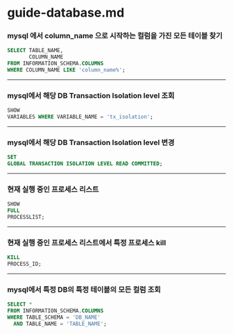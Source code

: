 # guide-database.md

### mysql 에서 column_name 으로 시작하는 컬럼을 가진 모든 테이블 찾기

```sql
SELECT TABLE_NAME,
       COLUMN_NAME
FROM INFORMATION_SCHEMA.COLUMNS
WHERE COLUMN_NAME LIKE 'column_name%';
```

---

### mysql에서 해당 DB Transaction Isolation level 조회

```sql
SHOW
VARIABLES WHERE VARIABLE_NAME = 'tx_isolation';
```

---

### mysql에서 해당 DB Transaction Isolation level 변경

```sql
SET
GLOBAL TRANSACTION ISOLATION LEVEL READ COMMITTED;
```

---

### 현재 실행 중인 프로세스 리스트

```sql
SHOW
FULL
PROCESSLIST;
```

---

### 현재 실행 중인 프로세스 리스트에서 특정 프로세스 kill

```sql
KILL
PROCESS_ID;
```

---

### mysql에서 특정 DB의 특정 테이블의 모든 컬럼 조회

```sql
SELECT *
FROM INFORMATION_SCHEMA.COLUMNS
WHERE TABLE_SCHEMA = 'DB_NAME'
  AND TABLE_NAME = 'TABLE_NAME';
```
